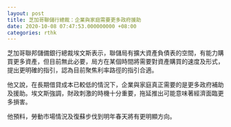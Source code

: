 ```yaml
---
layout: post
title: 芝加哥聯儲行總裁：企業與家庭需要更多政府援助
date: 2020-10-08 07:47:53.000000000 +08:00
categories: rthk
---
```


芝加哥聯邦儲備銀行總裁埃文斯表示，聯儲局有擴大資產負債表的空間，有能力購買更多資產，但目前無此必要，局方在某個時間將需要對資產購買的速度及形式，提出更明確的指引，認為目前聚焦利率路徑的指引合適。

他又說，在長期借貸成本已較低的情況下，企業與家庭真正需要的是更多政府補助及援助。埃文斯強調，財政刺激的時機十分重要，拖延推出可能意味著經濟面臨更多損害。

他預料，勞動市場情況及復蘇步伐到明年春天將有更明顯方向。
